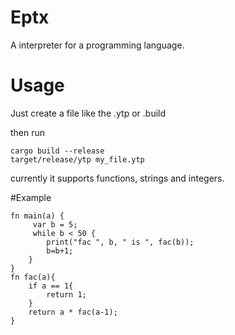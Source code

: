 # Eptx

A interpreter for a programming language.

# Usage

Just create a file like the .ytp or .build


then run
```
cargo build --release
target/release/ytp my_file.ytp
```

currently it supports functions, strings and integers.

#Example

```
fn main(a) {
     var b = 5;
     while b < 50 {
        print("fac ", b, " is ", fac(b));
        b=b+1;
    }
}
fn fac(a){
    if a == 1{
        return 1;
    }
    return a * fac(a-1);
}
```


